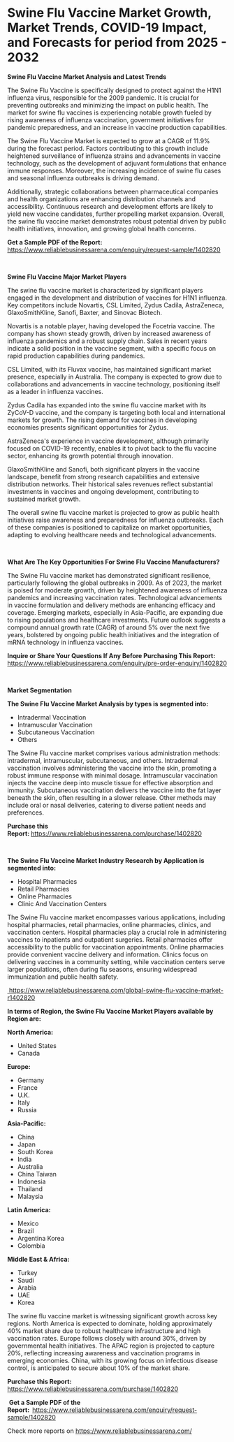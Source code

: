 <p><h1>Swine Flu Vaccine Market Growth, Market Trends, COVID-19 Impact, and Forecasts for period from 2025 - 2032</h1></p><p><strong>Swine Flu Vaccine Market Analysis and Latest Trends</strong></p>
<p><p>The Swine Flu Vaccine is specifically designed to protect against the H1N1 influenza virus, responsible for the 2009 pandemic. It is crucial for preventing outbreaks and minimizing the impact on public health. The market for swine flu vaccines is experiencing notable growth fueled by rising awareness of influenza vaccination, government initiatives for pandemic preparedness, and an increase in vaccine production capabilities.</p><p>The Swine Flu Vaccine Market is expected to grow at a CAGR of 11.9% during the forecast period. Factors contributing to this growth include heightened surveillance of influenza strains and advancements in vaccine technology, such as the development of adjuvant formulations that enhance immune responses. Moreover, the increasing incidence of swine flu cases and seasonal influenza outbreaks is driving demand.</p><p>Additionally, strategic collaborations between pharmaceutical companies and health organizations are enhancing distribution channels and accessibility. Continuous research and development efforts are likely to yield new vaccine candidates, further propelling market expansion. Overall, the swine flu vaccine market demonstrates robust potential driven by public health initiatives, innovation, and growing global health concerns.</p></p>
<p><strong>Get a Sample PDF of the Report:&nbsp;</strong> <a href="https://www.reliablebusinessarena.com/enquiry/request-sample/1402820?utm_campaign=1943&utm_medium=2&utm_source=Github&utm_content=ia&utm_term=12012025&utm_id=swine-flu-vaccine">https://www.reliablebusinessarena.com/enquiry/request-sample/1402820</a></p>
<p>&nbsp;</p>
<p><strong>Swine Flu Vaccine Major Market Players</strong></p>
<p><p>The swine flu vaccine market is characterized by significant players engaged in the development and distribution of vaccines for H1N1 influenza. Key competitors include Novartis, CSL Limited, Zydus Cadila, AstraZeneca, GlaxoSmithKline, Sanofi, Baxter, and Sinovac Biotech. </p><p>Novartis is a notable player, having developed the Focetria vaccine. The company has shown steady growth, driven by increased awareness of influenza pandemics and a robust supply chain. Sales in recent years indicate a solid position in the vaccine segment, with a specific focus on rapid production capabilities during pandemics.</p><p>CSL Limited, with its Fluvax vaccine, has maintained significant market presence, especially in Australia. The company is expected to grow due to collaborations and advancements in vaccine technology, positioning itself as a leader in influenza vaccines.</p><p>Zydus Cadila has expanded into the swine flu vaccine market with its ZyCoV-D vaccine, and the company is targeting both local and international markets for growth. The rising demand for vaccines in developing economies presents significant opportunities for Zydus.</p><p>AstraZeneca's experience in vaccine development, although primarily focused on COVID-19 recently, enables it to pivot back to the flu vaccine sector, enhancing its growth potential through innovation.</p><p>GlaxoSmithKline and Sanofi, both significant players in the vaccine landscape, benefit from strong research capabilities and extensive distribution networks. Their historical sales revenues reflect substantial investments in vaccines and ongoing development, contributing to sustained market growth.</p><p>The overall swine flu vaccine market is projected to grow as public health initiatives raise awareness and preparedness for influenza outbreaks. Each of these companies is positioned to capitalize on market opportunities, adapting to evolving healthcare needs and technological advancements.</p></p>
<p>&nbsp;</p>
<p><strong>What Are The Key Opportunities For Swine Flu Vaccine Manufacturers?</strong></p>
<p><p>The Swine Flu vaccine market has demonstrated significant resilience, particularly following the global outbreaks in 2009. As of 2023, the market is poised for moderate growth, driven by heightened awareness of influenza pandemics and increasing vaccination rates. Technological advancements in vaccine formulation and delivery methods are enhancing efficacy and coverage. Emerging markets, especially in Asia-Pacific, are expanding due to rising populations and healthcare investments. Future outlook suggests a compound annual growth rate (CAGR) of around 5% over the next five years, bolstered by ongoing public health initiatives and the integration of mRNA technology in influenza vaccines.</p></p>
<p><strong>Inquire or Share Your Questions If Any Before Purchasing This Report:</strong> <a href="https://www.reliablebusinessarena.com/enquiry/pre-order-enquiry/1402820?utm_campaign=1943&utm_medium=2&utm_source=Github&utm_content=ia&utm_term=12012025&utm_id=swine-flu-vaccine">https://www.reliablebusinessarena.com/enquiry/pre-order-enquiry/1402820</a></p>
<p>&nbsp;</p>
<p><strong>Market Segmentation</strong></p>
<p><strong>The Swine Flu Vaccine Market Analysis by types is segmented into:</strong></p>
<p><ul><li>Intradermal Vaccination</li><li>Intramuscular Vaccination</li><li>Subcutaneous Vaccination</li><li>Others</li></ul></p>
<p><p>The Swine Flu vaccine market comprises various administration methods: intradermal, intramuscular, subcutaneous, and others. Intradermal vaccination involves administering the vaccine into the skin, promoting a robust immune response with minimal dosage. Intramuscular vaccination injects the vaccine deep into muscle tissue for effective absorption and immunity. Subcutaneous vaccination delivers the vaccine into the fat layer beneath the skin, often resulting in a slower release. Other methods may include oral or nasal deliveries, catering to diverse patient needs and preferences.</p></p>
<p><strong>Purchase this Report:&nbsp;</strong><a href="https://www.reliablebusinessarena.com/purchase/1402820?utm_campaign=1943&utm_medium=2&utm_source=Github&utm_content=ia&utm_term=12012025&utm_id=swine-flu-vaccine">https://www.reliablebusinessarena.com/purchase/1402820</a></p>
<p>&nbsp;</p>
<p><strong>The Swine Flu Vaccine Market Industry Research by Application is segmented into:</strong></p>
<p><ul><li>Hospital Pharmacies</li><li>Retail Pharmacies</li><li>Online Pharmacies</li><li>Clinic And Vaccination Centers</li></ul></p>
<p><p>The Swine Flu vaccine market encompasses various applications, including hospital pharmacies, retail pharmacies, online pharmacies, clinics, and vaccination centers. Hospital pharmacies play a crucial role in administering vaccines to inpatients and outpatient surgeries. Retail pharmacies offer accessibility to the public for vaccination appointments. Online pharmacies provide convenient vaccine delivery and information. Clinics focus on delivering vaccines in a community setting, while vaccination centers serve larger populations, often during flu seasons, ensuring widespread immunization and public health safety.</p></p>
<p><a href="https://www.reliablebusinessarena.com/global-swine-flu-vaccine-market-r1402820?utm_campaign=1943&utm_medium=2&utm_source=Github&utm_content=ia&utm_term=12012025&utm_id=swine-flu-vaccine">&nbsp;https://www.reliablebusinessarena.com/global-swine-flu-vaccine-market-r1402820</a></p>
<p><strong>In terms of Region, the Swine Flu Vaccine Market Players available by Region are:</strong></p>
<p>
    <p> <strong> North America: </strong>
        <ul>
            <li>United States</li>
            <li>Canada</li>
        </ul>
        </p> 
    <p> <strong> Europe: </strong>
        <ul>
            <li>Germany</li>
            <li>France</li>
            <li>U.K.</li>
            <li>Italy</li>
            <li>Russia</li>
        </ul>
        </p> 
    <p> <strong> Asia-Pacific: </strong>
        <ul>
            <li>China</li>
            <li>Japan</li>
            <li>South Korea</li>
            <li>India</li>
            <li>Australia</li>
            <li>China Taiwan</li>
            <li>Indonesia</li>
            <li>Thailand</li>
            <li>Malaysia</li>
        </ul>
        </p> 
    <p> <strong> Latin America: </strong>
        <ul>
            <li>Mexico</li>
            <li>Brazil</li>
            <li>Argentina Korea</li>
            <li>Colombia</li>
        </ul>
        </p> 
    <p> <strong> Middle East & Africa: </strong>
        <ul>
            <li>Turkey</li>
            <li>Saudi</li>
            <li>Arabia</li>
            <li>UAE</li>
            <li>Korea</li>
        </ul>
    </p>
    </p>
<p><p>The swine flu vaccine market is witnessing significant growth across key regions. North America is expected to dominate, holding approximately 40% market share due to robust healthcare infrastructure and high vaccination rates. Europe follows closely with around 30%, driven by governmental health initiatives. The APAC region is projected to capture 20%, reflecting increasing awareness and vaccination programs in emerging economies. China, with its growing focus on infectious disease control, is anticipated to secure about 10% of the market share.</p></p>
<p><strong>Purchase this Report: </strong><a href="https://www.reliablebusinessarena.com/purchase/1402820?utm_campaign=1943&utm_medium=2&utm_source=Github&utm_content=ia&utm_term=12012025&utm_id=swine-flu-vaccine">https://www.reliablebusinessarena.com/purchase/1402820</a></p>
<p>&nbsp;<strong>Get a Sample PDF of the Report:&nbsp;&nbsp;</strong><a href="https://www.reliablebusinessarena.com/enquiry/request-sample/1402820?utm_campaign=1943&utm_medium=2&utm_source=Github&utm_content=ia&utm_term=12012025&utm_id=swine-flu-vaccine">https://www.reliablebusinessarena.com/enquiry/request-sample/1402820</a></p>
<p><strong></strong></p>
<p>Check more reports on <a href="https://www.reliablebusinessarena.com/?utm_campaign=1943&utm_medium=2&utm_source=Github&utm_content=ia&utm_term=12012025&utm_id=swine-flu-vaccine">https://www.reliablebusinessarena.com/</a></p>